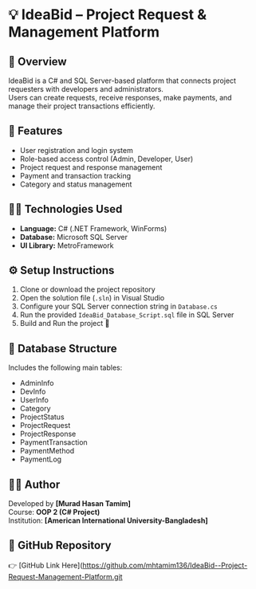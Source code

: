 ﻿# 💡 IdeaBid – Project Request & Management Platform

## 📘 Overview
IdeaBid is a C# and SQL Server-based platform that connects project requesters with developers and administrators.  
Users can create requests, receive responses, make payments, and manage their project transactions efficiently.

## 🧰 Features
- User registration and login system  
- Role-based access control (Admin, Developer, User)  
- Project request and response management  
- Payment and transaction tracking  
- Category and status management  

## 🧑‍💻 Technologies Used
- **Language:** C# (.NET Framework, WinForms)  
- **Database:** Microsoft SQL Server  
- **UI Library:** MetroFramework  

## ⚙️ Setup Instructions
1. Clone or download the project repository  
2. Open the solution file (`.sln`) in Visual Studio  
3. Configure your SQL Server connection string in `Database.cs`  
4. Run the provided `IdeaBid_Database_Script.sql` file in SQL Server  
5. Build and Run the project 🎯  

## 🧩 Database Structure
Includes the following main tables:
- AdminInfo  
- DevInfo  
- UserInfo  
- Category  
- ProjectStatus  
- ProjectRequest  
- ProjectResponse  
- PaymentTransaction  
- PaymentMethod  
- PaymentLog  

## 🧑‍🏫 Author
Developed by **[Murad Hasan Tamim]**  
Course: **OOP 2 (C# Project)**  
Institution: **[American International University-Bangladesh]**  

## 🔗 GitHub Repository
👉 [GitHub Link Here](https://github.com/mhtamim136/IdeaBid--Project-Request-Management-Platform.git
